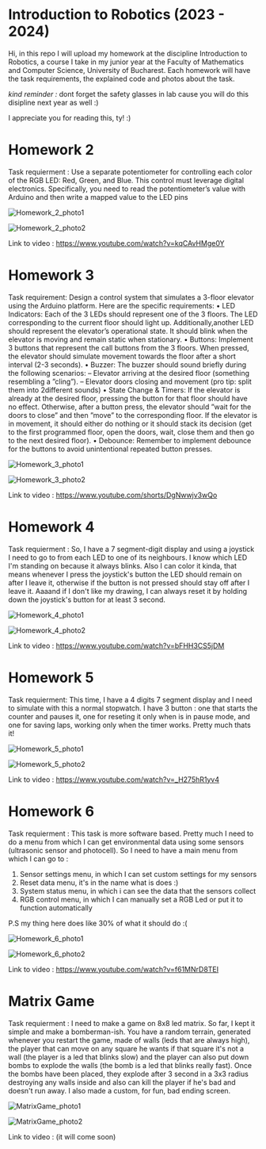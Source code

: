 # Introduction to Robotics (2023 - 2024)

 Hi, in this repo I will upload my homework at the discipline Introduction to Robotics, a course I take in my junior year at the Faculty of Mathematics and Computer Science, University of Bucharest. Each homework will have the task requirements, the explained code and photos about the task.

 *kind reminder :* dont forget the safety glasses in lab cause you will do this disipline next year as well :)

 I appreciate you for reading this, ty! :)

 # Homework 2

 Task requierment :
  Use a separate potentiometer for controlling each color of the RGB LED: Red, Green, and Blue. This control must leverage digital electronics. Specifically, you need to read the potentiometer’s value with Arduino and then write a mapped value to the LED pins
  
  ![Homework_2_photo1](https://github.com/Beselinho/IntroductionToRobotics/assets/116555068/62e0ce26-9ae7-4e4b-b1ca-2e21eea0fc28)

  ![Homework_2_photo2](https://github.com/Beselinho/IntroductionToRobotics/assets/116555068/f9a9c7fd-0de2-42aa-8e76-66120847c108)

  Link to video : https://www.youtube.com/watch?v=kqCAvHMge0Y

  # Homework 3

  Task requirement:
   Design a control system that simulates a 3-floor elevator using the Arduino
platform. Here are the specific requirements:
• LED Indicators: Each of the 3 LEDs should represent one of the 3 floors. The LED corresponding to the current floor should light up. Additionally,another LED should represent the elevator’s operational state. It should blink when the elevator is moving and remain static when stationary.
• Buttons: Implement 3 buttons that represent the call buttons from the 3 floors. When pressed, the elevator should simulate movement towards the floor after a short interval (2-3 seconds).
• Buzzer: The buzzer should sound briefly during the following scenarios:
– Elevator arriving at the desired floor (something resembling a ”cling”).
– Elevator doors closing and movement (pro tip: split them into 2different sounds)
• State Change & Timers: If the elevator is already at the desired floor, pressing the button for that floor should have no effect. Otherwise, after a button press, the elevator should ”wait for the doors to close” and then ”move” to the corresponding floor. If the elevator is in movement, it should either do nothing or it should stack its decision (get to the first programmed floor, open the doors, wait, close them and then go to the next desired floor).
• Debounce: Remember to implement debounce for the buttons to avoid unintentional repeated button presses.

![Homework_3_photo1](https://github.com/Beselinho/IntroductionToRobotics/assets/116555068/9fc66e14-5da5-4508-afb5-6f618e3e7087)

![Homework_3_photo2](https://github.com/Beselinho/IntroductionToRobotics/assets/116555068/d09ffc33-9a88-44da-ac07-941f41c64cf5)


Link to video : https://www.youtube.com/shorts/DgNwwjv3wQo


   # Homework 4

Task requierment :
So, I have a 7 segment-digit display and using a joystick I need to go to from each LED to one of its neighbours. I know which LED I'm standing on because it always blinks. Also I can color it kinda, that means whenever I press the joystick's button the LED should remain on after I leave it, otherwise if the button is not pressed should stay off after I leave it. Aaaand if I don't like my drawing, I can always reset it by holding down the joystick's button for at least 3 second.


 ![Homework_4_photo1](https://github.com/Beselinho/IntroductionToRobotics/assets/116555068/b80df66a-6197-4a1b-acf8-8e70cc7e7552)
 
 ![Homework_4_photo2](https://github.com/Beselinho/IntroductionToRobotics/assets/116555068/0c001ae1-6320-401d-9dfd-a39883abd2ec)

 Link to video : https://www.youtube.com/watch?v=bFHH3CS5jDM


 # Homework 5
Task requierment:
This time, I have a 4 digits 7 segment display and I need to simulate with this a normal stopwatch. I have 3 button : one that starts the counter and pauses it, one for reseting it only when is in pause mode, and one for saving laps, working only when the timer works. Pretty much thats it!

![Homework_5_photo1](https://github.com/Beselinho/IntroductionToRobotics/assets/116555068/1c048c6f-834d-4f64-82ad-f15b9fdbcf5b)

![Homework_5_photo2](https://github.com/Beselinho/IntroductionToRobotics/assets/116555068/b25b7db8-1716-4483-b896-716a6d67fedb)

Link to video : https://www.youtube.com/watch?v=_H275hR1yv4

# Homework 6
Task requierment :
This task is more software based. Pretty much I need to do a menu from which I can get environmental data using some sensors (ultrasonic sensor and photocell). So I need to have a main menu from which I can go to :
 1) Sensor settings menu, in which I can set custom settings for my sensors
 2) Reset data menu, it's in the name what is does :)
 3) System status menu, in which i can see the data that the sensors collect
 4) RGB control menu, in which I can manually set a RGB Led or put it to function automatically

P.S my thing here does like 30% of what it should do :(

![Homework_6_photo1](https://github.com/Beselinho/IntroductionToRobotics/assets/116555068/e79519af-78b0-4914-93e9-9f04b3c32542)

![Homework_6_photo2](https://github.com/Beselinho/IntroductionToRobotics/assets/116555068/705a28ce-c81a-46c3-b34c-13875302431b)

Link to video : https://www.youtube.com/watch?v=f61MNrD8TEI


# Matrix Game
Task requierment : I need to make a game on 8x8 led matrix. So far, I kept it simple and make a bomberman-ish. You have a random terrain, generated whenever you restart the game, made of walls (leds that are always high), the player that can move on any square he wants if that square it's not a wall (the player is a led that blinks slow) and the player can also put down bombs to explode the walls (the bomb is a led that blinks really fast). Once the bombs have been placed, they explode after 3 second in a 3x3 radius destroying any walls inside and also can kill the player if he's bad and doesn't run away. I also made a custom, for fun, bad ending screen.

![MatrixGame_photo1](https://github.com/Beselinho/IntroductionToRobotics/assets/116555068/c2486a3d-435d-4513-ac15-e98f482aebb3)

![MatrixGame_photo2](https://github.com/Beselinho/IntroductionToRobotics/assets/116555068/aad070dc-9869-4682-8619-b021e93e3820)

Link to video : (it will come soon)
